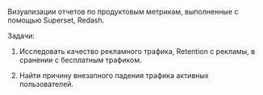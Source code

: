 Визуализации отчетов по продуктовым метрикам, выполненные с помощью Superset, Redash.

Задачи:

1. Исследовать качество рекламного трафика,  Retention с рекламы, в сранении с бесплатным трафиком.

2. Найти причину внезапного падения трафика активных пользователей.
